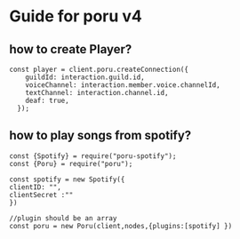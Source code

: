 # Guide for poru v4

## how to create Player?

```JS
const player = client.poru.createConnection({
    guildId: interaction.guild.id,
    voiceChannel: interaction.member.voice.channelId,
    textChannel: interaction.channel.id,
    deaf: true,
  });
```
## how to play songs from spotify?
```
const {Spotify} = require("poru-spotify");
const {Poru} = require("poru");

const spotify = new Spotify({
clientID: "",
clientSecret :""
})

//plugin should be an array
const poru = new Poru(client,nodes,{plugins:[spotify] })
```
